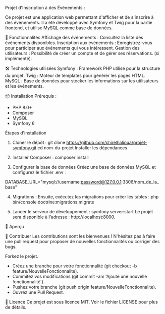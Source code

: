 Projet d'Inscription à des Événements : 

Ce projet est une application web permettant d'afficher et de s'inscrire à des événements. Il a été développé avec Symfony et Twig pour la partie frontend, et utilise MySQL comme base de données.

🚀 Fonctionnalités
Affichage des événements : Consultez la liste des événements disponibles.
Inscription aux événements : Enregistrez-vous pour participer aux événements qui vous intéressent.
Gestion des utilisateurs : Possibilité de créer un compte et de gérer ses réservations.  (si implémenté).

🛠️ Technologies utilisées
Symfony : Framework PHP utilisé pour la structure du projet.
Twig : Moteur de templates pour générer les pages HTML.
MySQL : Base de données pour stocker les informations sur les utilisateurs et les événements.

📦 Installation
Prérequis : 
- PHP 8.0+
- Composer
- MySQL
- Symfony 6
  
Étapes d'installation

1) Cloner le dépôt : 
git clone https://github.com/chirelhalioua/projet-symfony.git
cd nom-du-projet
Installer les dépendances

2) Installer Composer :
composer install

3) Configurer la base de données
Créez une base de données MySQL et configurez le fichier .env :

DATABASE_URL="mysql://username:password@127.0.0.1:3306/nom_de_la_base"

4) Migrations :
Ensuite, exécutez les migrations pour créer les tables :
php bin/console doctrine:migrations:migrate

5) Lancer le serveur de développement : 
symfony server:start
Le projet sera disponible à l'adresse : http://localhost:8000.

🎨 Aperçu

🤝 Contribuer
Les contributions sont les bienvenues ! N'hésitez pas à faire une pull request pour proposer de nouvelles fonctionnalités ou corriger des bugs.

Forkez le projet.
- Créez une branche pour votre fonctionnalité (git checkout -b feature/NouvelleFonctionnalite).
- Commitez vos modifications (git commit -am 'Ajoute une nouvelle fonctionnalité').
- Pushez votre branche (git push origin feature/NouvelleFonctionnalite).
- Ouvrez une Pull Request.

📜 Licence
Ce projet est sous licence MIT. Voir le fichier LICENSE pour plus de détails.
